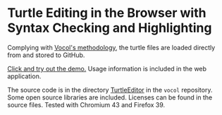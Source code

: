 # Turtle Editing in the Browser with Syntax Checking and Highlighting

Complying with [Vocol's methodology](https://github.com/vocol/vocol),
the turtle files are loaded directly from and stored to GitHub.

[Click and try out the demo.](https://rawgit.com/lavhal/testProj/blob/master/git4voc-master/TurtleEditor/turtle-editor.html)
Usage information is included in the web application.

The source code is in the directory
[TurtleEditor](https://github.com/vocol/vocol/tree/master/TurtleEditor)
in the `vocol` repository.
Some open source libraries are included. Licenses can be found in the
source files. Tested with Chromium 43 and Firefox 39.

